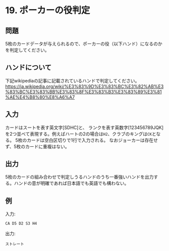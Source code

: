 # 19. ポーカーの役判定

## 問題

5枚のカードデータが与えられるので、ポーカーの役（以下ハンド）になるのかを判定してください。

## ハンドについて

下記wikipediaの記事に記載されているハンドで判定してください。
https://ja.wikipedia.org/wiki/%E3%83%9D%E3%83%BC%E3%82%AB%E3%83%BC%E3%83%BB%E3%83%8F%E3%83%B3%E3%83%89%E3%81%AE%E4%B8%80%E8%A6%A7

## 入力

カードはスートを表す英文字[SDHC]と、 ランクを表す英数字[123456789JQK]を2つ並べて表現する。例えばハートの2の場合は`H2`、クラブのキングは`CK`となる。
5枚のカードは空白区切りで1行で入力される。
なおジョーカーは存在せず、5枚のカードに重複はない。

## 出力

5枚のカードの組み合わせで判定しうるハンドのうち一番強いハンドを出力する。ハンドの意が明確であれば日本語でも英語でも構わない。

## 例

入力:
```
CA D5 D2 S3 H4
```

出力:
```
ストレート
```